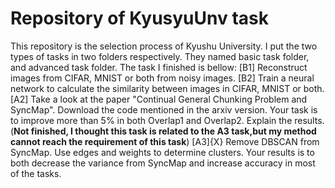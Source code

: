 # Repository of KyusyuUnv task
This repository is the selection process of Kyushu University.
I put the two types of tasks in two folders respectively. They named basic task folder, and advanced task folder.
The task I finished is bellow:
[B1] Reconstruct images from CIFAR, MNIST or both from noisy images. 
[B2] Train a neural network to calculate the similarity between images in CIFAR, MNIST or both.
[A2] Take a look at the paper "Continual General Chunking Problem and SyncMap". Download the code mentioned in the arxiv version. Your task is to improve more than 5% in both Overlap1 and Overlap2. Explain the results.(**Not finished, I thought this task is related to the A3 task,but my method cannot reach the requirement of this task**)
[A3]{X} Remove DBSCAN from SyncMap. Use edges and weights to determine clusters. Your results is to both decrease the variance from SyncMap and increase accuracy in most of the tasks.

